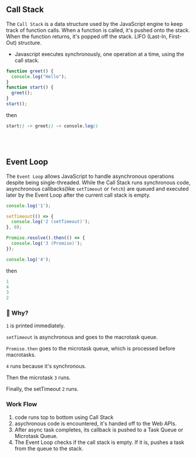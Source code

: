 ## Call Stack

The `Call Stack` is a data structure used by the JavaScript engine to keep track of function calls. When a function is called, it's pushed onto the stack. When the function returns, it's popped off the stack. LIFO (Last-In, First-Out) structure.

- Javascript executes synchronously, one operation at a time, using the call stack. 

```javascript
function greet() {
  console.log("Hello");
}
function start() {
  greet();
}
start();
```

then

```scss
start() -> greet() -> console.log()
```

<br/>
<br/>

## Event Loop

The `Event Loop` allows JavaScript to handle asynchronous operations despite being single-threaded.
While the Call Stack runs synchronous code, asynchronous callbacks(like `setTimeout` or `fetch`) are queued and executed later by the Event Loop after the current call stack is empty. 


```javascript
console.log('1');

setTimeout(() => {
  console.log('2 (setTimeout)');
}, 0);

Promise.resolve().then(() => {
  console.log('3 (Promise)');
});

console.log('4');
```

then 
```javascript
1
4
3
2
```

### 🧠 Why?
`1` is printed immediately.

`setTimeout` is asynchronous and goes to the macrotask queue.

`Promise.then` goes to the microtask queue, which is processed before macrotasks.

`4` runs because it's synchronous.

Then the microtask `3` runs.

Finally, the setTimeout `2` runs.


### Work Flow

1. code runs top to bottom using Call Stack 
2. asychronous code is encountered, it's handed off to the Web APIs.
3. After async task completes, its callback is pushed to a Task Queue or Microtask Queue.
4. The Event Loop checks if the call stack is empty. If it is, pushes a task from the queue to the stack.